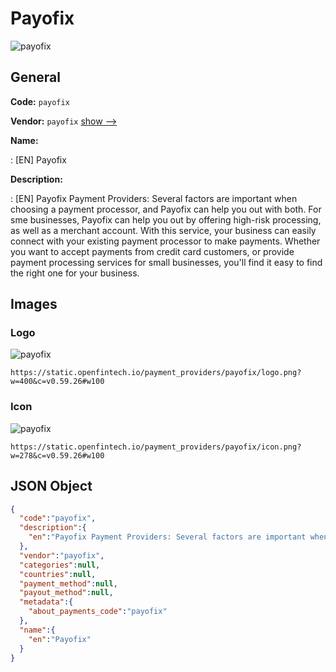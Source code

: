 
# Payofix 
![payofix](https://static.openfintech.io/payment_providers/payofix/logo.png?w=400&c=v0.59.26#w100)  

## General 
 
**Code:** `payofix` 
 
**Vendor:** `payofix` [show -->](/vendors/payofix/) 
 
**Name:** 
 
:	[EN] Payofix 
 
**Description:** 
 
: [EN] Payofix Payment Providers: Several factors are important when choosing a payment processor, and Payofix can help you out with both. For sme businesses, Payofix can help you out by offering high-risk processing, as well as a merchant account. With this service, your business can easily connect with your existing payment processor to make payments. Whether you want to accept payments from credit card customers, or provide payment processing services for small businesses, you'll find it easy to find the right one for your business. 
 

## Images 

### Logo 
 
![payofix](https://static.openfintech.io/payment_providers/payofix/logo.png?w=400&c=v0.59.26#w100)  

```
https://static.openfintech.io/payment_providers/payofix/logo.png?w=400&c=v0.59.26#w100
```  

### Icon 
 
![payofix](https://static.openfintech.io/payment_providers/payofix/icon.png?w=278&c=v0.59.26#w100)  

```
https://static.openfintech.io/payment_providers/payofix/icon.png?w=278&c=v0.59.26#w100
```  

## JSON Object 

```json
{
  "code":"payofix",
  "description":{
    "en":"Payofix Payment Providers: Several factors are important when choosing a payment processor, and Payofix can help you out with both. For sme businesses, Payofix can help you out by offering high-risk processing, as well as a merchant account. With this service, your business can easily connect with your existing payment processor to make payments. Whether you want to accept payments from credit card customers, or provide payment processing services for small businesses, you'll find it easy to find the right one for your business."
  },
  "vendor":"payofix",
  "categories":null,
  "countries":null,
  "payment_method":null,
  "payout_method":null,
  "metadata":{
    "about_payments_code":"payofix"
  },
  "name":{
    "en":"Payofix"
  }
}
```  
